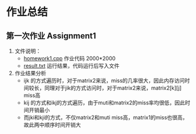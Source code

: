 # 作业总结
## 第一次作业 Assignment1
1. 文件说明：
   - [homework1.cpp](Assignment1/homework1.cpp)  作业代码 2000*2000
   - [result.txt](Assignment1/result.txt) 运行结果，代码运行后写入文件
2. 作业结果分析
   - ijk 的方式遍历时，对于matrix2来说，miss的几率很大，因此内存访问时间较长，同理对于jik的方式访问时，对于matrix2来说，matrix2[k][j] miss高
   - kij 的方式和ikj的方式遍历，由于muti和matrix2的miss率均很低，因此时间开销最小
   - 而jki和kji的方式，不仅matrix2和muti miss高，matrix1的miss也很高，故此两中顺序时间开销大
